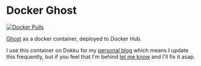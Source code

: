 # Docker Ghost

[![Docker Pulls](https://img.shields.io/docker/pulls/blockloop/ghost.svg?style=flat-square)](https://hub.docker.com/r/blockloop/ghost/)

[Ghost](https://ghost.org) as a docker container, deployed to Docker Hub.

I use this container on Dokku for my [personal blog](https://blockloop.io)
which means I update this frequently, but if you feel that I'm behind
[let me know](https://git.blockloop.io/blockloop/docker-ghost/issues/new)
and I'll fix it asap.
